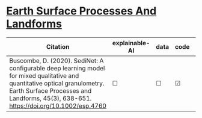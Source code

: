 # [Earth Surface Processes And Landforms](https://onlinelibrary.wiley.com/journal/10969837)


| Citation           | explainable-AI | data   | code | hybrid |   reviews  |
|--------------------|----------------|--------|------|--------|------------|
| Buscombe, D. (2020). SediNet: A configurable deep learning model for mixed qualitative and quantitative optical granulometry. Earth Surface Processes and Landforms, 45(3), 638-651.  https://doi.org/10.1002/esp.4760 |   &#9744;   | &#9744; | &#9745; | &#9744;  |  |

